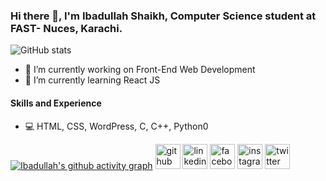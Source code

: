 ### Hi there 👋, I'm Ibadullah Shaikh, Computer Science student at FAST- Nuces, Karachi.

![GitHub stats](https://github-readme-stats.vercel.app/api?username=ibadullah-shaikh&show_icons=true)  

- 🔭 I’m currently working on Front-End Web Development 
- 🌱 I’m currently learning React JS 

#### Skills and Experience
- 💻 HTML, CSS, WordPress, C, C++, Python0

[![Ibadullah's github activity graph](https://activity-graph.herokuapp.com/graph?username=ibadullah-shaikh&theme=dracula)](https://github.com/ibadullah-shaikh/github-readme-activity-graph)
[<img src='https://cdn.jsdelivr.net/npm/simple-icons@3.0.1/icons/github.svg' alt='github' height='40'>](https://github.com/ibadullah-shaikh)  [<img src='https://cdn.jsdelivr.net/npm/simple-icons@3.0.1/icons/linkedin.svg' alt='linkedin' height='40'>](https://www.linkedin.com/in/ibadullah-shaikh-0599bb1a9/)  [<img src='https://cdn.jsdelivr.net/npm/simple-icons@3.0.1/icons/facebook.svg' alt='facebook' height='40'>](https://www.facebook.com/ibiishaikh)  [<img src='https://cdn.jsdelivr.net/npm/simple-icons@3.0.1/icons/instagram.svg' alt='instagram' height='40'>](https://www.instagram.com/i.ibadshaikh/)  [<img src='https://cdn.jsdelivr.net/npm/simple-icons@3.0.1/icons/twitter.svg' alt='twitter' height='40'>](https://twitter.com/ibadshaikh20)  
